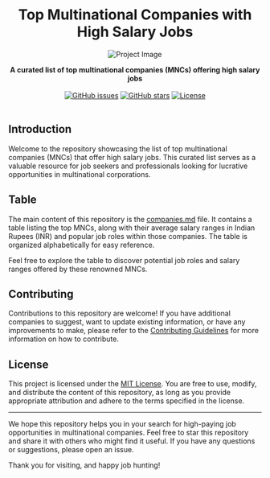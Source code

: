 <h1 align="center">Top Multinational Companies with High Salary Jobs</h1>

<p align="center">
  <img src="https://github.com/GFGSC-RTU/A-to-Z-Top-MNCs-Salary/assets/75694208/f5a47a12-d1e7-4d13-b795-b761561416a7" alt="Project Image">
</p>

<div align="center">
  <strong>A curated list of top multinational companies (MNCs) offering high salary jobs</strong>
</div>

<br>

<div align="center">
  <!-- Add shields/badges here if applicable -->
  <a href="https://https://github.com/GFGSC-RTU/A-to-Z-Top-MNCs-Salary/issues"><img alt="GitHub issues" src="https://img.shields.io/github/issues/GFGSC-RTU/A-to-Z-Top-MNCs-Salary"></a>
  <a href="https://https://github.com/GFGSC-RTU/A-to-Z-Top-MNCs-Salary/stargazers"><img alt="GitHub stars" src="https://img.shields.io/github/stars/GFGSC-RTU/A-to-Z-Top-MNCs-Salary"></a>
  <a href="https://https://github.com/GFGSC-RTU/A-to-Z-Top-MNCs-Salary/blob/main/LICENSE"><img alt="License" src="https://img.shields.io/github/license/GFGSC-RTU/A-to-Z-Top-MNCs-Salary"></a>
</div>

<br>

## Introduction

Welcome to the repository showcasing the list of top multinational companies (MNCs) that offer high salary jobs. This curated list serves as a valuable resource for job seekers and professionals looking for lucrative opportunities in multinational corporations.

## Table

The main content of this repository is the [companies.md](companies.md) file. It contains a table listing the top MNCs, along with their average salary ranges in Indian Rupees (INR) and popular job roles within those companies. The table is organized alphabetically for easy reference.

Feel free to explore the table to discover potential job roles and salary ranges offered by these renowned MNCs.

## Contributing

Contributions to this repository are welcome! If you have additional companies to suggest, want to update existing information, or have any improvements to make, please refer to the [Contributing Guidelines](CONTRIBUTING.md) for more information on how to contribute.

## License

This project is licensed under the [MIT License](LICENSE.md). You are free to use, modify, and distribute the content of this repository, as long as you provide appropriate attribution and adhere to the terms specified in the license.

---

We hope this repository helps you in your search for high-paying job opportunities in multinational companies. Feel free to star this repository and share it with others who might find it useful. If you have any questions or suggestions, please open an issue.

Thank you for visiting, and happy job hunting!
